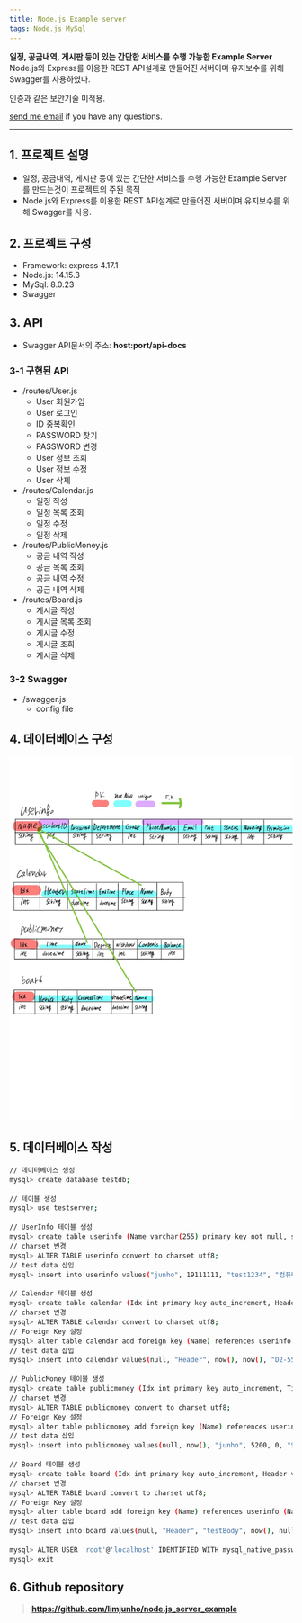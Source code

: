 ```yaml
---
title: Node.js Example server
tags: Node.js MySql
---
```


**일정, 공금내역, 게시판 등이 있는 간단한 서비스를 수행 가능한 Example Server**    
Node.js와 Express를 이용한 REST API설계로 만들어진 서버이며 유지보수를 위해 Swagger를 사용하였다.

인증과 같은 보안기술 미적용.  

 [send me email](mailto:jewel7492@gmail.com) if you have any questions.

<!--more-->

---

## 1. 프로젝트 설명

- 일정, 공금내역, 게시판 등이 있는 간단한 서비스를 수행 가능한 Example Server를 만드는것이 프로젝트의 주된 목적  
- Node.js와 Express를 이용한 REST API설계로 만들어진 서버이며 유지보수를 위해 Swagger를 사용.  

## 2. 프로젝트 구성

- Framework: express 4.17.1
- Node.js: 14.15.3
- MySql: 8.0.23
- Swagger

## 3. API  

- Swagger API문서의 주소: **host:port/api-docs**  

### 3-1 구현된 API

- /routes/User.js
    - User 회원가입
    - User 로그인
    - ID 중복확인
    - PASSWORD 찾기
    - PASSWORD 변경
    - User 정보 조회
    - User 정보 수정
    - User 삭제
- /routes/Calendar.js
    - 일정 작성
    - 일정 목록 조회
    - 일정 수정
    - 일정 삭제
- /routes/PublicMoney.js
    - 공금 내역 작성
    - 공금 목록 조회
    - 공금 내역 수정
    - 공금 내역 삭제
- /routes/Board.js
    - 게시글 작성
    - 게시글 목록 조회
    - 게시글 수정
    - 게시글 조회
    - 게시글 삭제

### 3-2 Swagger

- /swagger.js
    - config file

## 4. 데이터베이스 구성

![그림1](/assets/Node.js/Example_server/Database.jpg)

## 5. 데이터베이스 작성

```bash
// 데이터베이스 생성
mysql> create database testdb;

// 테이블 생성
mysql> use testserver;

// UserInfo 테이블 생성
mysql> create table userinfo (Name varchar(255) primary key not null, studentID int unique not null, Password varchar(255) not null, Department varchar(255) not null, Grade int not null, PhoneNumber varchar(255) unique not null, Email varchar(255) unique not null, Part varchar(255) not null, Status varchar(255) not null, Warning int not null, Permission varchar(255) not null);
// charset 변경
mysql> ALTER TABLE userinfo convert to charset utf8;
// test data 삽입
mysql> insert into userinfo values("junho", 19111111, "test1234", "컴퓨터공학", 5, "010-3333-3333", "jewel7492@gmail.com", "개발", "재학", 0, "True");

// Calendar 테이블 생성
mysql> create table calendar (Idx int primary key auto_increment, Header varchar(255) not null, StartTime datetime not null, EndTime datetime not null, Place varchar(255) not null, Name varchar(255) not null, Body varchar(255));
// charset 변경
mysql> ALTER TABLE calendar convert to charset utf8;
// Foreign Key 설정
mysql> alter table calendar add foreign key (Name) references userinfo (Name);
// test data 삽입
mysql> insert into calendar values(null, "Header", now(), now(), "D2-558", "junho", "testBody");

// PublicMoney 테이블 생성
mysql> create table publicmoney (Idx int primary key auto_increment, Time datetime not null, Name varchar(255) not null, Deposit int, Withdraw int, Contents varchar(255) not null, Balance int not null);
// charset 변경
mysql> ALTER TABLE publicmoney convert to charset utf8;
// Foreign Key 설정
mysql> alter table publicmoney add foreign key (Name) references userinfo (Name);
// test data 삽입
mysql> insert into publicmoney values(null, now(), "junho", 5200, 0, "입금", 5200);

// Board 테이블 생성
mysql> create table board (Idx int primary key auto_increment, Header varchar(255) not null, Body varchar(255) not null, CreatedTime datetime not null, UpdateTime datetime, Name varchar(255) not null);
// charset 변경
mysql> ALTER TABLE board convert to charset utf8;
// Foreign Key 설정
mysql> alter table board add foreign key (Name) references userinfo (Name);
// test data 삽입
mysql> insert into board values(null, "Header", "testBody", now(), null, "junho");

mysql> ALTER USER 'root'@'localhost' IDENTIFIED WITH mysql_native_password BY 'Password';
mysql> exit
```

## 6. Github repository

> **https://github.com/limjunho/node.js_server_example**